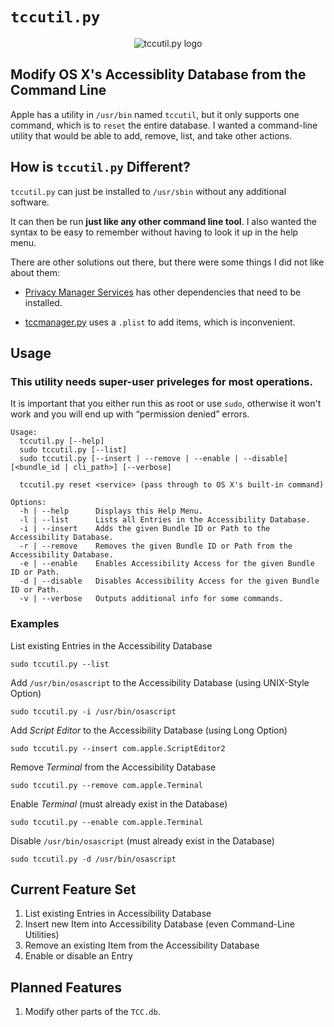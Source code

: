 `tccutil.py`
==========

<p align="center"><img src='http://i2.wp.com/jacobsalmela.com/wp-content/uploads/2014/07/tccutilicon.png?resize=128%2C128' alt='tccutil.py logo'/></p>


## Modify OS X's Accessiblity Database from the Command Line
Apple has a utility in `/usr/bin` named `tccutil`, but it only supports one command, which is to `reset` the entire database.  I wanted a command-line utility that would be able to add, remove, list, and take other actions.


## How is `tccutil.py` Different?

`tccutil.py` can just be installed to `/usr/sbin` without any additional software.

It can then be run **just like any other command line tool**. I also wanted the syntax to be easy to remember without having to look it up in the help menu.

There are other solutions out there, but there were some things I did not like about them:

+ [Privacy Manager Services](https://github.com/univ-of-utah-marriott-library-apple/privacy_services_manager) has other dependencies that need to be installed.

+ [tccmanager.py](https://github.com/timsutton/scripts/blob/master/tccmanager/tccmanager.py) uses a `.plist` to add items, which is inconvenient.


## Usage

### This utility needs super-user priveleges for most operations.

It is important that you either run this as root or use `sudo`, otherwise it won't work and you will end up with “permission denied” errors.

```
Usage:
  tccutil.py [--help]
  sudo tccutil.py [--list]
  sudo tccutil.py [--insert | --remove | --enable | --disable] [<bundle_id | cli_path>] [--verbose]

  tccutil.py reset <service> (pass through to OS X's built-in command)

Options:
  -h | --help      Displays this Help Menu.
  -l | --list      Lists all Entries in the Accessibility Database.
  -i | --insert    Adds the given Bundle ID or Path to the Accessibility Database.
  -r | --remove    Removes the given Bundle ID or Path from the Accessibility Database.
  -e | --enable    Enables Accessibility Access for the given Bundle ID or Path.
  -d | --disable   Disables Accessibility Access for the given Bundle ID or Path.
  -v | --verbose   Outputs additional info for some commands.
```

### Examples

List existing Entries in the Accessibility Database

    sudo tccutil.py --list

Add `/usr/bin/osascript` to the Accessibility Database (using UNIX-Style Option)

    sudo tccutil.py -i /usr/bin/osascript

Add *Script Editor* to the Accessibility Database (using Long Option)

    sudo tccutil.py --insert com.apple.ScriptEditor2

Remove *Terminal* from the Accessibility Database

    sudo tccutil.py --remove com.apple.Terminal

Enable *Terminal* (must already exist in the Database)

    sudo tccutil.py --enable com.apple.Terminal

Disable `/usr/bin/osascript` (must already exist in the Database)

    sudo tccutil.py -d /usr/bin/osascript


## Current Feature Set

1. List existing Entries in Accessibility Database
2. Insert new Item into Accessibility Database (even Command-Line Utilities)
3. Remove an existing Item from the Accessibility Database
4. Enable or disable an Entry


## Planned Features

1. Modify other parts of the `TCC.db`.
